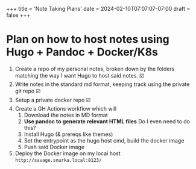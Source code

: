 +++
title = 'Note Taking Plans'
date = 2024-02-10T07:07:07-07:00
draft = false
+++
# Plan on how to host notes using Hugo + Pandoc + Docker/K8s

1. Create a repo of my personal notes, broken down by the folders matching the way I want Hugo to host said notes. ☑️
2. Write notes in the standard md format, keeping track using the private git repo ☑️
3. Setup a private docker repo ☑️
4. Create a GH Actions workflow which will
    1. Download the notes in MD format
    2. __Use pandoc to generate relevant HTML files__ Do I even need to do this?
    3. Install Hugo (& prereqs like themes)
    4. Set the entrypoint as the hugo host cmd, build the docker image
    5. Push said Docker image
5. Deploy the Docker image on my local host `http://savage.snurka.local:8123/`